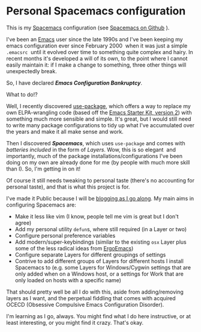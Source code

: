 Personal Spacemacs configuration
====

This is my [Spacemacs](http://spacemacs.org) configuration (see [Spacemacs on Github](https://github.com/syl20bnr/spacemacs)
).

I've been an [Emacs](https://www.gnu.org/software/emacs/) user since the late 1990s and I've been keeping my emacs configuration ever since February 2000 ­ when it was just a simple `.emacsrc` ­ until it evolved over time to something quite complex and hairy. In recent months it's developed a will of its own, to the point where I cannot easily maintain it: if I make a change to something, three other things will unexpectedly break.

So, I have declared ***Emacs Configuration Bankruptcy***.

What to do!?

Well, I recently discovered [use-package](https://github.com/jwiegley/use-package), which offers a way to replace my own ELPA-wrangling code (based off the [Emacs Starter Kit, version 2](https://github.com/technomancy/emacs-starter-kit/tree/v2)) with something much more sensible and simple.  It's great, but I would still need to write many package configurations to tidy up what I've accumulated over the years and make it all make sense and work.

Then I discovered ***Spacemacs***, which uses `use-package` and comes with *batteries included* in the form of *Layers*. Wow, this is so elegant ­ and importantly, much of the package installations/configurations I've been doing on my own are already done for me (by people with much more skill than I). So, I'm getting in on it!

Of course it still needs tweaking to personal taste (there's no accounting for personal taste), and that is what this project is for.

I've made it Public because I will be [blogging as I go along](http://milosophical.me/tags/spacemacs.html). My main aims in configuring Spacemacs are:

* Make it less like vim (I know, people tell me vim is great but I don't agree)
* Add my personal utility `defun`s, where still required (in a Layer or two)
* Configure personal preference variables
* Add modern/super-keybindings (similar to the existing `osx` Layer plus
some of the less radical ideas from [ErgoEmacs](http://ergoemacs.org/))
* Configure separate Layers for different groupings of settings
* Contrive to add different groups of Layers for different hosts I install Spacemacs to (e.g. some Layers for Windows/Cygwin settings that are only added when on a Windows host, or a settings for Work that are only loaded on hosts with a specific name)

That should pretty well be all I do with this, aside from adding/removing layers as I want, and the perpetual fiddling that comes with acquired OCECD (Obsessive Compulsive Emacs Configuration Disorder).

I'm learning as I go, always. You might find what I do here instructive, or at least interesting, or you might find it crazy. That's okay.
